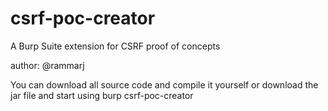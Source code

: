 # csrf-poc-creator
A Burp Suite extension for CSRF proof of concepts

author: @rammarj

You can download all source code and compile it yourself or download the jar file and start using burp csrf-poc-creator

